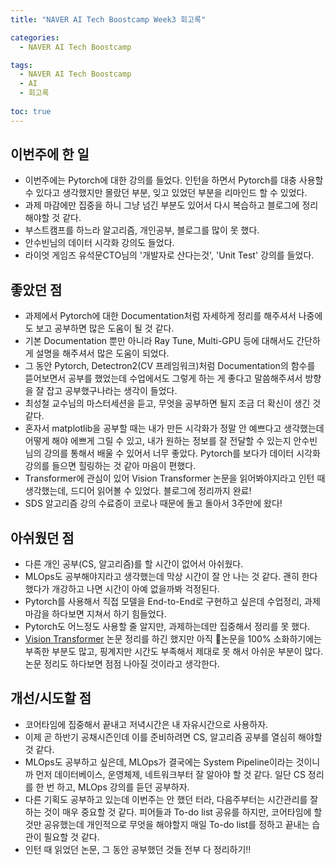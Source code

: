 ```yaml
---
title: "NAVER AI Tech Boostcamp Week3 회고록"

categories:
  - NAVER AI Tech Boostcamp

tags:
  - NAVER AI Tech Boostcamp
  - AI
  - 회고록
  
toc: true
---
```


## 이번주에 한 일
- 이번주에는 Pytorch에 대한 강의를 들었다. 인턴을 하면서 Pytorch를 대충 사용할 수 있다고 생각했지만 몰랐던 부분, 잊고 있었던 부분을 리마인드 할 수 있었다.
- 과제 마감에만 집중을 하니 그냥 넘긴 부분도 있어서 다시 복습하고 블로그에 정리해야할 것 같다.
- 부스트캠프를 하느라 알고리즘, 개인공부, 블로그를 많이 못 했다.
- 안수빈님의 데이터 시각화 강의도 들었다.
- 라이엇 게임즈 유석문CTO님의 '개발자로 산다는것', 'Unit Test' 강의를 들었다.  

## 좋았던 점
- 과제에서 Pytorch에 대한 Documentation처럼 자세하게 정리를 해주셔서 나중에도 보고 공부하면 많은 도움이 될 것 같다.
- 기본 Documentation 뿐만 아니라 Ray Tune, Multi-GPU 등에 대해서도 간단하게 설명을 해주셔서 많은 도움이 되었다.
- 그 동안 Pytorch, Detectron2(CV 프레임워크)처럼 Documentation의 함수를 뜯어보면서 공부를 했었는데 수업에서도 그렇게 하는 게 좋다고 말씀해주셔서 방향을 잘 잡고 공부했구나라는 생각이 들었다.
- 최성철 교수님의 마스터세션을 듣고, 무엇을 공부하면 될지 조금 더 확신이 생긴 것 같다.
- 혼자서 matplotlib을 공부할 때는 내가 만든 시각화가 정말 안 예쁘다고 생각했는데 어떻게 해야 에쁘게 그릴 수 있고, 내가 원하는 정보를 잘 전달할 수 있는지 안수빈님의 강의를 통해서 배울 수 있어서 너무 좋았다. Pytorch를 보다가 데이터 시각화 강의를 들으면 힐링하는 것 같아 마음이 편했다.
- Transformer에 관심이 있어 Vision Transformer 논문을 읽어봐야지라고 인턴 때 생각했는데, 드디어 읽어볼 수 있었다. 블로그에 정리까지 완료!
- SDS 알고리즘 강의 수료증이 코로나 때문에 돌고 돌아서 3주만에 왔다!

## 아쉬웠던 점
- 다른 개인 공부(CS, 알고리즘)를 할 시간이 없어서 아쉬웠다.
- MLOps도 공부해야지라고 생각했는데 막상 시간이 잘 안 나는 것 같다. 괜히 한다했다가 개강하고 나면 시간이 아예 없을까봐 걱정된다.
- Pytorch를 사용해서 직접 모델을 End-to-End로 구현하고 싶은데 수업정리, 과제마감을 하다보면 지쳐서 하기 힘들었다.
- Pytorch도 어느정도 사용할 줄 알지만, 과제하는데만 집중해서 정리를 못 했다.
- [Vision Transformer](https://eunaoeh.github.io/paper%20review/cv/ViT/) 논문 정리를 하긴 했지만 아직 논문을 100% 소화하기에는 부족한 부분도 많고, 핑계지만 시간도 부족해서 제대로 못 해서 아쉬운 부분이 많다. 논문 정리도 하다보면 점점 나아질 것이라고 생각한다.

## 개선/시도할 점
- 코어타임에 집중해서 끝내고 저녁시간은 내 자유시간으로 사용하자.
- 이제 곧 하반기 공채시즌인데 이를 준비하려면 CS, 알고리즘 공부를 열심히 해야할 것 같다.
- MLOps도 공부하고 싶은데, MLOps가 결국에는 System Pipeline이라는 것이니까 먼저 데이터베이스, 운영체제, 네트워크부터 잘 알아야 할 것 같다. 일단 CS 정리를 한 번 하고, MLOps 강의를 듣던 공부하자. 
- 다른 기획도 공부하고 있는데 이번주는 안 했던 터라, 다음주부터는 시간관리를 잘 하는 것이 매우 중요할 것 같다. 피어들과 To-do list 공유를 하지만, 코어타임에 할 것만 공유했는데 개인적으로 무엇을 해야할지 매일 To-do list를 정하고 끝내는 습관이 필요할 것 같다. 
- 인턴 때 읽었던 논문, 그 동안 공부했던 것들 전부 다 정리하기!!